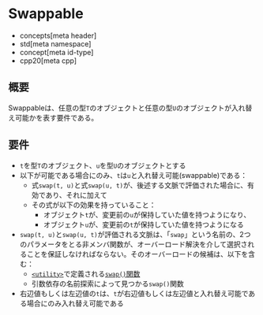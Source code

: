 # Swappable
* concepts[meta header]
* std[meta namespace]
* concept[meta id-type]
* cpp20[meta cpp]

## 概要
Swappableは、任意の型`T`のオブジェクトと任意の型`U`のオブジェクトが入れ替え可能かを表す要件である。


## 要件
- `t`を型`T`のオブジェクト、`u`を型`U`のオブジェクトとする
- 以下が可能である場合にのみ、`t`は`u`と入れ替え可能(swappable)である：
    - 式`swap(t, u)`と式`swap(u, t)`が、後述する文脈で評価された場合に、有効であり、それに加えて
	- その式が以下の効果を持っていること：
	    - オブジェクト`t`が、変更前の`u`が保持していた値を持つようになり、
		- オブジェクト`u`が、変更前の`t`が保持していた値を持つようになる
- `swap(t, u)`と`swap(u, t)`が評価される文脈は、「`swap`」という名前の、2つのパラメータをとる非メンバ関数が、オーバーロード解決を介して選択されることを保証しなければならない。そのオーバーロードの候補は、以下を含む：
    - [`<utility>`](/reference/utility.md)で定義される[`swap()`関数](/reference/utility/swap.md)
	- 引数依存の名前探索によって見つかる`swap()`関数
- 右辺値もしくは左辺値の`t`は、`t`が右辺値もしくは左辺値と入れ替え可能である場合にのみ入れ替え可能である

